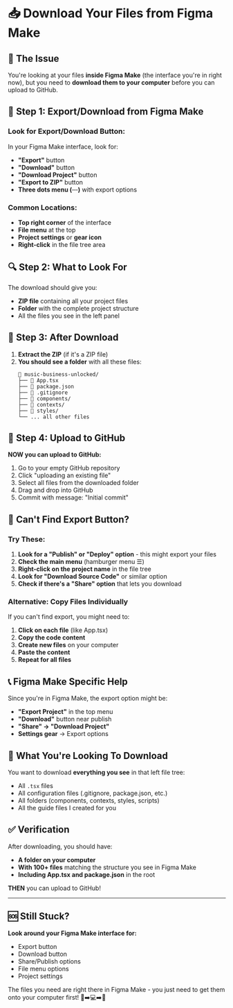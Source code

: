 # 📥 Download Your Files from Figma Make

## 🎯 The Issue
You're looking at your files **inside Figma Make** (the interface you're in right now), but you need to **download them to your computer** before you can upload to GitHub.

## 🚀 Step 1: Export/Download from Figma Make

### Look for Export/Download Button:
In your Figma Make interface, look for:
- **"Export"** button
- **"Download"** button  
- **"Download Project"** button
- **"Export to ZIP"** button
- **Three dots menu (⋯)** with export options

### Common Locations:
- **Top right corner** of the interface
- **File menu** at the top
- **Project settings** or **gear icon**
- **Right-click** in the file tree area

## 🔍 Step 2: What to Look For

The download should give you:
- **ZIP file** containing all your project files
- **Folder** with the complete project structure
- All the files you see in the left panel

## 📁 Step 3: After Download

1. **Extract the ZIP** (if it's a ZIP file)
2. **You should see a folder** with all these files:
   ```
   📁 music-business-unlocked/
   ├── 📄 App.tsx
   ├── 📄 package.json
   ├── 📄 .gitignore
   ├── 📁 components/
   ├── 📁 contexts/
   ├── 📁 styles/
   └── ... all other files
   ```

## 🚀 Step 4: Upload to GitHub

**NOW you can upload to GitHub:**
1. Go to your empty GitHub repository
2. Click "uploading an existing file"
3. Select all files from the downloaded folder
4. Drag and drop into GitHub
5. Commit with message: "Initial commit"

## 🤔 Can't Find Export Button?

### Try These:
1. **Look for a "Publish" or "Deploy" option** - this might export your files
2. **Check the main menu** (hamburger menu ☰)
3. **Right-click on the project name** in the file tree
4. **Look for "Download Source Code"** or similar option
5. **Check if there's a "Share" option** that lets you download

### Alternative: Copy Files Individually
If you can't find export, you might need to:
1. **Click on each file** (like App.tsx)
2. **Copy the code content**
3. **Create new files** on your computer
4. **Paste the content**
5. **Repeat for all files**

## 📞 Figma Make Specific Help

Since you're in Figma Make, the export option might be:
- **"Export Project"** in the top menu
- **"Download"** button near publish
- **"Share" → "Download Project"**
- **Settings gear** → Export options

## 🎯 What You're Looking To Download

You want to download **everything you see** in that left file tree:
- All `.tsx` files
- All configuration files (.gitignore, package.json, etc.)
- All folders (components, contexts, styles, scripts)
- All the guide files I created for you

## ✅ Verification

After downloading, you should have:
- **A folder on your computer** 
- **With 100+ files** matching the structure you see in Figma Make
- **Including App.tsx and package.json** in the root

**THEN** you can upload to GitHub!

---

## 🆘 Still Stuck?

**Look around your Figma Make interface for:**
- Export button
- Download button  
- Share/Publish options
- File menu options
- Project settings

The files you need are right there in Figma Make - you just need to get them onto your computer first! 📁➡️💻➡️📁